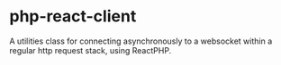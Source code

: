 # php-react-client
A utilities class for connecting asynchronously to a websocket within a regular http request stack, using ReactPHP.
